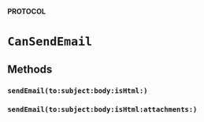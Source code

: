 **PROTOCOL**

# `CanSendEmail`

## Methods
### `sendEmail(to:subject:body:isHtml:)`

### `sendEmail(to:subject:body:isHtml:attachments:)`
